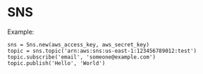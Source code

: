 SNS
===

Example:

    sns = Sns.new(aws_access_key, aws_secret_key)
    topic = sns.topic('arn:aws:sns:us-east-1:123456789012:test')
    topic.subscribe('email', 'someone@example.com')
    topic.publish('Hello', 'World')